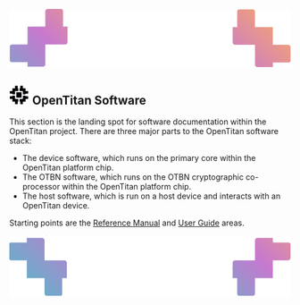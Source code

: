 ![Header image](../images/ottop.png)
## ![OpenTitan logo](../images/otlogo.png) OpenTitan Software

This section is the landing spot for software documentation within the OpenTitan project.
There are three major parts to the OpenTitan software stack:
- The device software, which runs on the primary core within the OpenTitan platform chip.
- The OTBN software, which runs on the OTBN cryptographic co-processor within the OpenTitan platform chip.
- The host software, which is run on a host device and interacts with an OpenTitan device.

Starting points are the [Reference Manual](./util/README.md) and [User Guide](./doc/getting_started/README.md) areas.

![Header image](../images/otbot.png)